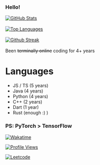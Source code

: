 ### Hello!
[![GitHub Stats](https://github-readme-stats-5w5otha6c-notfish232.vercel.app/api?username=NotFish232&theme=onedark)](https://github.com/anuraghazra/github-readme-stats)
\
\
[![Top Languages](https://github-readme-stats-5w5otha6c-notfish232.vercel.app/api/top-langs?username=NotFish232&langs_count=6&hide=jupyter%20notebook&theme=onedark&layout=compact)](https://github.com/anuraghazra/github-readme-stats)
\
\
[![Github Streak](https://streak-stats.demolab.com/?user=notfish232&theme=dark)](https://github.com/DenverCoder1/github-readme-streak-stats)
\
\
Been ~~terminally online~~ coding for 4+ years 
# Languages
* JS / TS (5 years)
* Java (4 years)
* Python (4 years)
* C++ (2 years)
* Dart (1 year)
* Rust (enough :) )
### PS: PyTorch > TensorFlow 
[![Wakatime](https://wakatime.com/badge/user/018e633f-6db1-4557-84e5-f5a933f3bb2b.svg)](https://wakatime.com/@018e633f-6db1-4557-84e5-f5a933f3bb2b)

[![Profile Views](https://komarev.com/ghpvc/?username=NotFish232)](https://github.com/antonkomarev/github-profile-views-counter)

[![Leetcode](https://leetcard.jacoblin.cool/notfish255?ext=heatmap)](https://github.com/JacobLinCool/LeetCode-Stats-Card)
